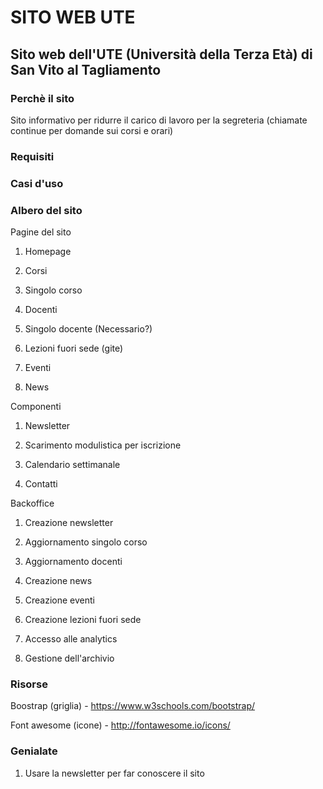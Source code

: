 # SITO WEB UTE
## Sito web dell'UTE (Università della Terza Età) di San Vito al Tagliamento

### Perchè il sito
Sito informativo per ridurre il carico di lavoro per la segreteria (chiamate continue per domande sui corsi e orari)


### Requisiti


### Casi d'uso


### Albero del sito

Pagine del sito

1. Homepage

2. Corsi

3. Singolo corso

4. Docenti

5. Singolo docente (Necessario?)

6. Lezioni fuori sede (gite)

7. Eventi

8. News

Componenti

1. Newsletter

2. Scarimento modulistica per iscrizione

3. Calendario settimanale

4. Contatti

Backoffice

1. Creazione newsletter

2. Aggiornamento singolo corso

3. Aggiornamento docenti

4. Creazione news

5. Creazione eventi

6. Creazione lezioni fuori sede

7. Accesso alle analytics

8. Gestione dell'archivio



### Risorse

Boostrap (griglia) - https://www.w3schools.com/bootstrap/

Font awesome (icone) - http://fontawesome.io/icons/

### Genialate

1. Usare la newsletter per far conoscere il sito


